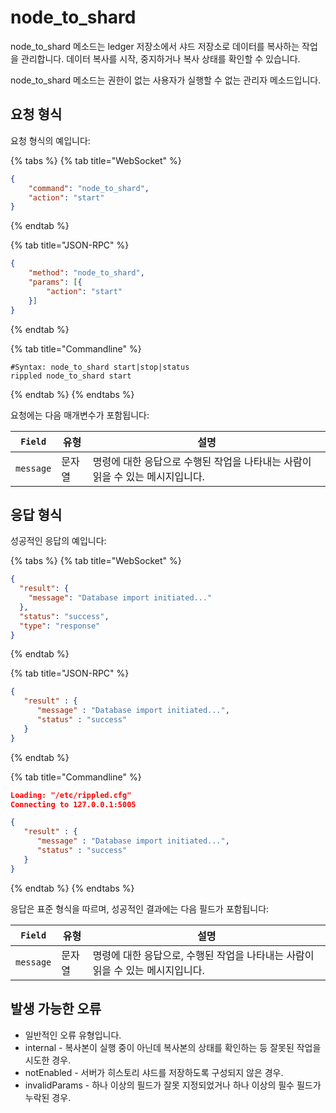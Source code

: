 # node\_to\_shard

node\_to\_shard 메소드는 ledger 저장소에서 샤드 저장소로 데이터를 복사하는 작업을 관리합니다. 데이터 복사를 시작, 중지하거나 복사 상태를 확인할 수 있습니다.

node\_to\_shard 메소드는 권한이 없는 사용자가 실행할 수 없는 관리자 메소드입니다.

## 요청 형식

요청 형식의 예입니다:

{% tabs %}
{% tab title="WebSocket" %}
```json
{
    "command": "node_to_shard",
    "action": "start"
}
```
{% endtab %}

{% tab title="JSON-RPC" %}
```json
{
    "method": "node_to_shard",
    "params": [{
        "action": "start"
    }]
}
```
{% endtab %}

{% tab title="Commandline" %}
```
#Syntax: node_to_shard start|stop|status
rippled node_to_shard start
```
{% endtab %}
{% endtabs %}

요청에는 다음 매개변수가 포함됩니다:

| `Field`   | 유형  | 설명                                           |
| --------- | --- | -------------------------------------------- |
| `message` | 문자열 | 명령에 대한 응답으로 수행된 작업을 나타내는 사람이 읽을 수 있는 메시지입니다. |

## 응답 형식

성공적인 응답의 예입니다:

{% tabs %}
{% tab title="WebSocket" %}
```json
{
  "result": {
    "message": "Database import initiated..."
  },
  "status": "success",
  "type": "response"
}
```
{% endtab %}

{% tab title="JSON-RPC" %}
```json
{
   "result" : {
      "message" : "Database import initiated...",
      "status" : "success"
   }
}
```
{% endtab %}

{% tab title="Commandline" %}
```json
Loading: "/etc/rippled.cfg"
Connecting to 127.0.0.1:5005

{
   "result" : {
      "message" : "Database import initiated...",
      "status" : "success"
   }
}
```
{% endtab %}
{% endtabs %}

응답은 표준 형식을 따르며, 성공적인 결과에는 다음 필드가 포함됩니다:

| `Field`   | 유형  | 설명                                            |
| --------- | --- | --------------------------------------------- |
| `message` | 문자열 | 명령에 대한 응답으로, 수행된 작업을 나타내는 사람이 읽을 수 있는 메시지입니다. |

## 발생 가능한 오류

* 일반적인 오류 유형입니다.
* internal - 복사본이 실행 중이 아닌데 복사본의 상태를 확인하는 등 잘못된 작업을 시도한 경우.
* notEnabled - 서버가 히스토리 샤드를 저장하도록 구성되지 않은 경우.
* invalidParams - 하나 이상의 필드가 잘못 지정되었거나 하나 이상의 필수 필드가 누락된 경우.

